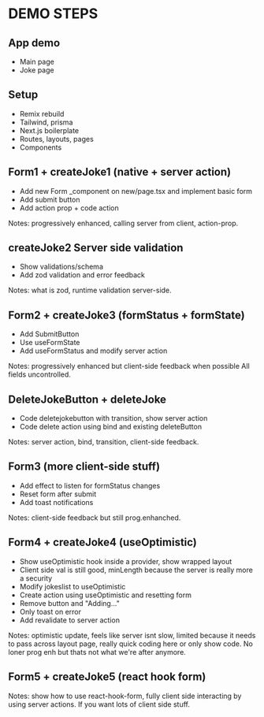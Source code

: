 # DEMO STEPS

## App demo

- Main page
- Joke page

## Setup

- Remix rebuild
- Tailwind, prisma
- Next.js boilerplate
- Routes, layouts, pages
- Components

## Form1 + createJoke1 (native + server action)

- Add new Form _component on new/page.tsx and implement basic form
- Add submit button
- Add action prop + code action

Notes: progressively enhanced, calling server from client, action-prop.

## createJoke2 Server side validation

- Show validations/schema
- Add zod validation and error feedback

Notes: what is zod, runtime validation server-side.

## Form2 + createJoke3 (formStatus + formState)

- Add SubmitButton
- Use useFormState
- Add useFormStatus and modify server action

Notes: progressively enhanced but client-side feedback when possible All fields uncontrolled.

## DeleteJokeButton + deleteJoke

- Code deletejokebutton with transition, show server action
- Code delete action using bind and existing deleteButton

Notes: server action, bind, transition, client-side feedback.

## Form3 (more client-side stuff)

- Add effect to listen for formStatus changes
- Reset form after submit
- Add toast notifications

Notes: client-side feedback but still prog.enhanched.

## Form4 + createJoke4 (useOptimistic)

- Show useOptimistic hook inside a provider, show wrapped layout
- Client side val is still good, minLength because the server is really more a security
- Modify jokeslist to useOptimistic
- Create action using useOptimistic and resetting form
- Remove button and "Adding..."
- Only toast on error
- Add revalidate to server action

Notes: optimistic update, feels like server isnt slow, limited because it needs to pass across layout page, really quick coding here or only show code. No loner prog enh but thats not what we're after anymore.

## Form5 + createJoke5 (react hook form)

Notes: show how to use react-hook-form, fully client side interacting by using server actions. If you want lots of client side stuff.
